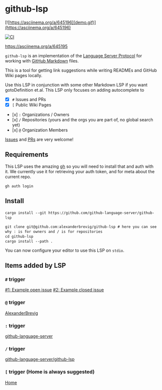# github-lsp

[![https://asciinema.org/a/645196](demo.gif)](https://asciinema.org/a/645196)

[![CI](https://github.com/github-language-server/github-lsp/actions/workflows/ci.yml/badge.svg)](https://github.com/github-language-server/github-lsp/actions/workflows/ci.yml)

https://asciinema.org/a/645195

`github-lsp` is an implementation of the [Language Server Protocol](https://microsoft.github.io/language-server-protocol/) for working with [GitHub Markdown](https://docs.github.com/en/get-started/writing-on-github/getting-started-with-writing-and-formatting-on-github/basic-writing-and-formatting-syntax) files.

This is a tool for getting link suggestions while writing READMEs and GitHub Wiki pages locally.

Use this LSP in conjunction with some other Markdown LSP if you want gotoDefinition et.al. This LSP only focuses on adding autocomplete to

- [x] `#` Issues and PRs
- [x] `[` Public Wiki Pages
- [x] `:` Organizations / Owners
- [x] `/` Repositories (yours and the orgs you are part of, no global search yet)
- [x] `@` Organization Members

[Issues](https://github.com/github-language-server/github-lsp/issues) and [PRs](https://github.com/github-language-server/github-lsp/pulls) are very welcome!

## Requirements

This LSP uses the amazing [gh](https://cli.github.com/) so you will need to install that and auth with it.
We currently use it for retrieving your auth token, and for meta about the current repo.

```shell
gh auth login
```

## Install

```shell
cargo install --git https://github.com/github-language-server/github-lsp
```

```shell
git clone git@github.com:alexanderbrevig/github-lsp # here you can see why : is for owners and / is for repositories
cd github-lsp
cargo install --path .
```

You can now configure your editor to use this LSP on `stdio`.

## Items added by LSP

### `#` trigger

[#1: Example open issue](https://github.com/github-language-server/github-lsp/issues/1)
[#2: Example closed issue](https://github.com/github-language-server/github-lsp/issues/2)

### `@` trigger

[AlexanderBrevig](https://github.com/AlexanderBrevig)

### `:` trigger

[github-language-server](https://github.com/github-language-server)

### `/` trigger

[github-language-server/github-lsp](https://github.com/github-language-server/github-lsp)

### `[` trigger (Home is always suggested)

[Home](https://github.com/github-language-server/github-lsp/wiki)
